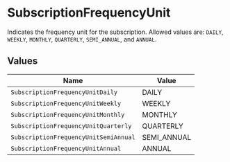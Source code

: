 # SubscriptionFrequencyUnit

Indicates the frequency unit for the subscription. Allowed values are: `DAILY`, `WEEKLY`, `MONTHLY`, `QUARTERLY`, `SEMI_ANNUAL`, and `ANNUAL`.


## Values

| Name                                  | Value                                 |
| ------------------------------------- | ------------------------------------- |
| `SubscriptionFrequencyUnitDaily`      | DAILY                                 |
| `SubscriptionFrequencyUnitWeekly`     | WEEKLY                                |
| `SubscriptionFrequencyUnitMonthly`    | MONTHLY                               |
| `SubscriptionFrequencyUnitQuarterly`  | QUARTERLY                             |
| `SubscriptionFrequencyUnitSemiAnnual` | SEMI_ANNUAL                           |
| `SubscriptionFrequencyUnitAnnual`     | ANNUAL                                |